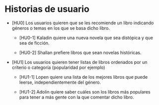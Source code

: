 # Historias de usuario

- [HU0] Los usuarios quieren que se les recomiende un libro indicando géneros o temas en los que se basa dicho libro.

    - [HU0-1] Kaladin quiere una nueva novela que sea distópica y que sea de ficción.

    - [HU0-2] Shallan prefiere libros que sean novelas históricas.

- [HU1] Los usuarios quieren tener listas de libros ordenados por un criterio o categoría (popularidad por ejemplo)

    - [HU1-1] Lopen quiere una lista de los mejores libros que puede leerse, independientemente del género.

    - [HU1-2] Adolin quiere saber cuáles son los libros más populares para tener a más gente con la que comentar dicho libro.